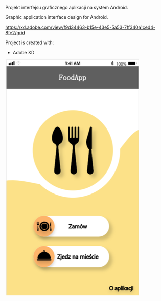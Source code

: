 Projekt interfejsu graficznego aplikacji na system Android. 

Graphic application interface design for Android.

https://xd.adobe.com/view/f9d34463-b15e-43e5-5a53-7ff340a1ced4-8fe2/grid

Project is created with:
* Adobe XD

![interface](./1.png) 

